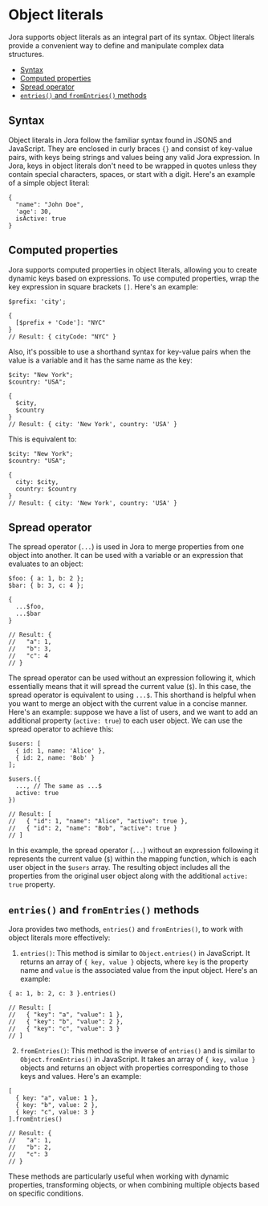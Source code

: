 # Object literals

Jora supports object literals as an integral part of its syntax. Object literals provide a convenient way to define and manipulate complex data structures.

- [Syntax](#syntax)
- [Computed properties](#computed-properties)
- [Spread operator](#spread-operator)
- [`entries()` and `fromEntries()` methods](#entries-and-fromentries-methods)

## Syntax

Object literals in Jora follow the familiar syntax found in JSON5 and JavaScript. They are enclosed in curly braces `{}` and consist of key-value pairs, with keys being strings and values being any valid Jora expression. In Jora, keys in object literals don't need to be wrapped in quotes unless they contain special characters, spaces, or start with a digit. Here's an example of a simple object literal:

```jora
{
  "name": "John Doe",
  'age': 30,
  isActive: true
}
```

## Computed properties

Jora supports computed properties in object literals, allowing you to create dynamic keys based on expressions. To use computed properties, wrap the key expression in square brackets `[]`. Here's an example:

```jora
$prefix: 'city';

{
  [$prefix + 'Code']: "NYC"
}
// Result: { cityCode: "NYC" }
```

Also, it's possible to use a shorthand syntax for key-value pairs when the value is a variable and it has the same name as the key:

```jora
$city: "New York";
$country: "USA";

{
  $city,
  $country
}
// Result: { city: 'New York', country: 'USA' }
```

This is equivalent to:

```jora
$city: "New York";
$country: "USA";

{
  city: $city,
  country: $country
}
// Result: { city: 'New York', country: 'USA' }
```

## Spread operator

The spread operator (`...`) is used in Jora to merge properties from one object into another. It can be used with a variable or an expression that evaluates to an object:

```jora
$foo: { a: 1, b: 2 };
$bar: { b: 3, c: 4 };

{
  ...$foo,
  ...$bar
}

// Result: {
//   "a": 1,
//   "b": 3,
//   "c": 4
// }
```

The spread operator can be used without an expression following it, which essentially means that it will spread the current value (`$`). In this case, the spread operator is equivalent to using `...$`. This shorthand is helpful when you want to merge an object with the current value in a concise manner. Here's an example: suppose we have a list of users, and we want to add an additional property (`active: true`) to each user object. We can use the spread operator to achieve this:

```jora
$users: [
  { id: 1, name: 'Alice' },
  { id: 2, name: 'Bob' }
];

$users.({
  ..., // The same as ...$
  active: true
})

// Result: [
//   { "id": 1, "name": "Alice", "active": true },
//   { "id": 2, "name": "Bob", "active": true }
// ]
```

In this example, the spread operator (`...`) without an expression following it represents the current value (`$`) within the mapping function, which is each user object in the `$users` array. The resulting object includes all the properties from the original user object along with the additional `active: true` property.

## `entries()` and `fromEntries()` methods

Jora provides two methods, `entries()` and `fromEntries()`, to work with object literals more effectively:

1. `entries()`: This method is similar to `Object.entries()` in JavaScript. It returns an array of `{ key, value }` objects, where `key` is the property name and `value` is the associated value from the input object. Here's an example:

```jora
{ a: 1, b: 2, c: 3 }.entries()

// Result: [
//   { "key": "a", "value": 1 },
//   { "key": "b", "value": 2 },
//   { "key": "c", "value": 3 }
// ]
```

2. `fromEntries()`: This method is the inverse of `entries()` and is similar to `Object.fromEntries()` in JavaScript. It takes an array of `{ key, value }` objects and returns an object with properties corresponding to those keys and values. Here's an example:

```jora
[
  { key: "a", value: 1 },
  { key: "b", value: 2 },
  { key: "c", value: 3 }
].fromEntries()

// Result: {
//   "a": 1,
//   "b": 2,
//   "c": 3
// }
```

These methods are particularly useful when working with dynamic properties, transforming objects, or when combining multiple objects based on specific conditions.
